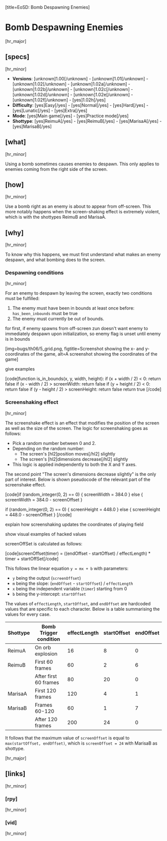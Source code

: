 [title=EoSD: Bomb Despawning Enemies]
# Bomb Despawning Enemies
[hr_major]

## [specs]  
[hr_minor]

* **Versions**: [unknown]1.00[/unknown] - [unknown]1.01[/unknown] - [unknown]1.02[/unknown] - [unknown]1.02a[/unknown] - [unknown]1.02b[/unknown] - [unknown]1.02c[/unknown] - [unknown]1.02d[/unknown] - [unknown]1.02e[/unknown] - [unknown]1.02f[/unknown] - [yes]1.02h[/yes]
* **Difficulty**: [yes]Easy[/yes] - [yes]Normal[/yes] - [yes]Hard[/yes] - [yes]Lunatic[/yes] - [yes]Extra[/yes]
* **Mode**: [yes]Main game[/yes] - [yes]Practice mode[/yes]
* **Shottype**: [yes]ReimuA[/yes] - [yes]ReimuB[/yes] - [yes]MarisaA[/yes] - [yes]MarisaB[/yes]

## [what]
[hr_minor]

Using a bomb sometimes causes enemies to despawn. This only applies to enemies coming from the right side of the screen.

## [how]
[hr_minor]

Use a bomb right as an enemy is about to appear from off-screen. This more notably happens when the screen-shaking effect is extremely violent, which is with the shottypes ReimuB and MarisaA.

## [why]
[hr_minor]

To know why this happens, we must first understand what makes an enemy despawn, and what bombing does to the screen.

### Despawning conditions
[hr_minor]

For an enemy to despawn by leaving the screen, exactly two conditions must be fulfilled:
1. The enemy must have been in bounds at least once before: ``has_been_inbounds`` must be true
2. The enemy must currently be out of bounds.

for first, if enemy spawns from off-screen zun doesn't want enemy to immediately despawn upon initialization, so enemy flag is unset until enemy is in bounds

[img=bugs/th06/5_grid.png, figtitle=Screenshot showing the x- and y-coordinates of the game, alt=A screenshot showing the coordinates of the game]

give examples

[code]function is_in_bounds(x, y, width, height):
    if (x + width / 2) < 0:
        return false
    if (x - width / 2) > screenWidth:
        return false
    if (y + height / 2) < 0:
        return false
    if (y - height / 2) > screenHeight:
        return false
    return true
[/code]

### Screenshaking effect
[hr_minor]

The screenshake effect is an effect that modifies the position of the screen as well as the size of the screen. The logic for screenshaking goes as follows:
+ Pick a random number between 0 and 2.
+ Depending on the random number:
    + The screen's [hl2]position moves[/hl2] slightly
    + The screen's [hl2]dimensions decrease[/hl2] slightly
+ This logic is applied independently to both the X and Y axes. 

The second point "The screen's dimensions decrease slightly" is the only part of interest. Below is shown pseudocode of the relevant part of the screenshake effect.


[code]if (random_integer(0, 2) == 0) {
    screenWidth = 384.0
} else {
    screenWidth = 384.0 - screenOffset
}

if (random_integer(0, 2) == 0) {
    screenHeight = 448.0
} else {
    screenHeight = 448.0 - screenOffset
}
[/code]

explain how screenshaking updates the coordinates of playing field

show visual examples of hacked values


screenOffSet is calculated as follows:

[code]screenOffset(timer) = ((endOffset - startOffset) / effectLength) * timer + startOffSet[/code]

This follows the linear equation ``y = mx + b`` with parameters:
+ ``y`` being the output (``screenOffset``)
+ ``m`` being the slope: (``endOffset`` - ``startOffset``) / ``effectLength``
+ ``x`` being the independent variable (``timer``) starting from 0
+ ``b`` being the y-intercept: ``startOffset``

The values of ``effectLength``, ``startOffset``, and ``endOffset`` are hardcoded values that are specific to each character. Below is a table summarising the values for every case.

| Shottype | Bomb Trigger condition | effectLength | startOffset | endOffset |
| -------- | ---------------------- | ------------ | ----------- | --------- |
| ReimuA   | On orb explosion       | 16           | 8           | 0         |
| ReimuB   | First 60 frames        | 60           | 2           | 6         |
|          | After first 60 frames  | 80           | 20          | 0         |
| MarisaA  | First 120 frames       | 120          | 4           | 1         |
| MarisaB  | Frames 60-120          | 60           | 1           | 7         |
|          | After 120 frames       | 200          | 24          | 0         |

It follows that the maximum value of ``screenOffset`` is equal to ``max(startOffset, endOffset)``, which is ``screenOffset = 24`` with MarisaB as shottype.




[hr_major]
## [links]
[hr_minor]
### [rpy]
[hr_minor]

### [vid]
[hr_minor]
